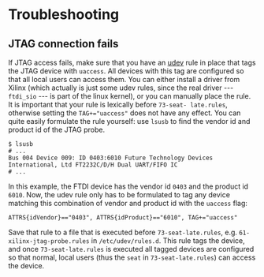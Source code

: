 # Troubleshooting

## JTAG connection fails

If JTAG access fails, make sure that you have an
[udev](https://www.freedesktop.org/software/systemd/man/udev.html) rule in
place that tags the JTAG device with `uaccess`. All devices with this tag are
configured so that all local users can access them. You can either install
a driver from Xilinx (which actually is just some udev rules, since the real
driver --- `ftdi_sio` --- is part of the linux kernel), or you can manually
place the rule. It is important that your rule is lexically before `73-seat-
late.rules`, otherwise setting the `TAG+="uaccess"` does not have any effect.
You can quite easily formulate the rule yourself: use `lsusb` to find the
vendor id and product id of the JTAG probe.

```
$ lsusb
# ...
Bus 004 Device 009: ID 0403:6010 Future Technology Devices International, Ltd FT2232C/D/H Dual UART/FIFO IC
# ...
```

In this example, the FTDI device has the vendor id `0403` and the product id
`6010`. Now, the udev rule only has to be formulated to tag any device matching
this combination of vendor and product id with the `uaccess` flag:

```
ATTRS{idVendor}=="0403", ATTRS{idProduct}=="6010", TAG+="uaccess"
```

Save that rule to a file that is executed before `73-seat-late.rules`, e.g.
`61-xilinx-jtag-probe.rules` in `/etc/udev/rules.d`. This rule tags the device,
and once `73-seat-late.rules` is executed all tagged devices are configured so
that normal, local users (thus the `seat` in `73-seat-late.rules`) can access
the device.
